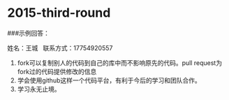 
# 2015-third-round

###示例回答：

姓名：王城  
联系方式：17754920557

1. fork可以复制别人的代码到自己的库中而不影响原先的代码。pull request为fork过的代码提供修改的信息
2. 学会使用github这样一个代码平台，有利于今后的学习和团队合作。
3. 学习永无止境。

